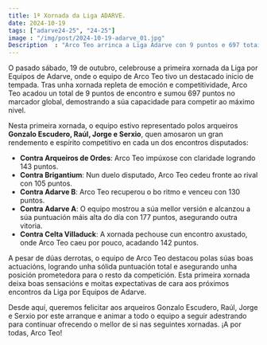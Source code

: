 ```yaml
---
title: 1ª Xornada da Liga ADARVE.
date: 2024-10-19
tags: ["adarve24-25", "24-25"]
image : "/img/post/2024-10-19-adarve_01.jpg"
Description  : "Arco Teo arrinca a Liga Adarve con 9 puntos e 697 totais. Gañou 3 dos 5 encontros con Gonzalo, Raúl, Jorge e Serxio no equipo. "
---
```

O pasado sábado, 19 de outubro, celebrouse a primeira xornada da Liga por Equipos de Adarve, onde o equipo de Arco Teo tivo un destacado inicio de tempada. Tras unha xornada repleta de emoción e competitividade, Arco Teo acadou un total de 9 puntos de encontro e sumou 697 puntos no marcador global, demostrando a súa capacidade para competir ao máximo nivel.

Nesta primeira xornada, o equipo estivo representado polos arqueiros **Gonzalo Escudero, Raúl, Jorge e Serxio**, quen amosaron un gran rendemento e espírito competitivo en cada un dos encontros disputados:

- **Contra Arqueiros de Ordes**: Arco Teo impúxose con claridade logrando 143 puntos.
- **Contra Brigantium**: Nun duelo disputado, Arco Teo cedeu fronte ao rival con 105 puntos.
- **Contra Adarve B**: Arco Teo recuperou o bo ritmo e venceu con 130 puntos.
- **Contra Adarve A**: O equipo mostrou a súa mellor versión e alcanzou a súa puntuación máis alta do día con 177 puntos, asegurando outra vitoria.
- **Contra Celta Villaduck**: A xornada pechouse cun encontro axustado, onde Arco Teo caeu por pouco, acadando 142 puntos.

A pesar de dúas derrotas, o equipo de Arco Teo destacou polas súas boas actuacións, logrando unha sólida puntuación total e asegurando unha posición prometedora para o resto da competición. Esta primeira xornada deixa boas sensacións e moitas expectativas de cara aos próximos encontros da Liga por Equipos de Adarve.

Desde aquí, queremos felicitar aos arqueiros Gonzalo Escudero, Raúl, Jorge e Serxio por este arranque e animar a todo o equipo a seguir adestrando para continuar ofrecendo o mellor de si nas seguintes xornadas. ¡A por todas, Arco Teo!